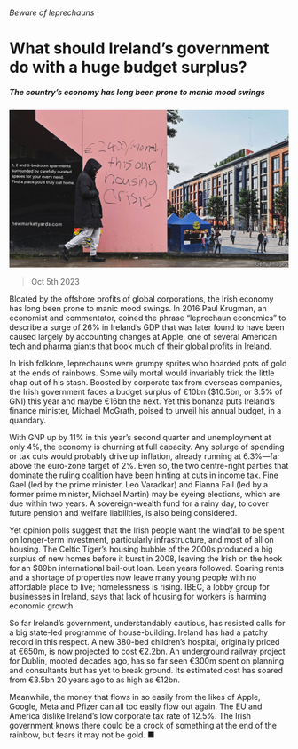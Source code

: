 ###### Beware of leprechauns

# What should Ireland’s government do with a huge budget surplus? 

##### The country’s economy has long been prone to manic mood swings 

![image](images/20231007_EUP004.jpg) 

> Oct 5th 2023 

Bloated by the offshore profits of global corporations, the Irish economy has long been prone to manic mood swings. In 2016 Paul Krugman, an economist and commentator, coined the phrase “leprechaun economics” to describe a surge of 26% in Ireland’s GDP that was later found to have been caused largely by accounting changes at Apple, one of several American tech and pharma giants that book much of their global profits in Ireland.

In Irish folklore, leprechauns were grumpy sprites who hoarded pots of gold at the ends of rainbows. Some wily mortal would invariably trick the little chap out of his stash. Boosted by corporate tax from overseas companies, the Irish government faces a budget surplus of €10bn ($10.5bn, or 3.5% of GNI) this year and maybe €16bn the next. Yet this bonanza puts Ireland’s finance minister, Michael McGrath, poised to unveil his annual budget, in a quandary.

With GNP up by 11% in this year’s second quarter and unemployment at only 4%, the economy is churning at full capacity. Any splurge of spending or tax cuts would probably drive up inflation, already running at 6.3%—far above the euro-zone target of 2%. Even so, the two centre-right parties that dominate the ruling coalition have been hinting at cuts in income tax. Fine Gael (led by the prime minister, Leo Varadkar) and Fianna Fail (led by a former prime minister, Michael Martin) may be eyeing elections, which are due within two years. A sovereign-wealth fund for a rainy day, to cover future pension and welfare liabilities, is also being considered.

Yet opinion polls suggest that the Irish people want the windfall to be spent on longer-term investment, particularly infrastructure, and most of all on housing. The Celtic Tiger’s housing bubble of the 2000s produced a big surplus of new homes before it burst in 2008, leaving the Irish on the hook for an $89bn international bail-out loan. Lean years followed. Soaring rents and a shortage of properties now leave many young people with no affordable place to live; homelessness is rising. IBEC, a lobby group for businesses in Ireland, says that lack of housing for workers is harming economic growth. 

So far Ireland’s government, understandably cautious, has resisted calls for a big state-led programme of house-building. Ireland has had a patchy record in this respect. A new 380-bed children’s hospital, originally priced at €650m, is now projected to cost €2.2bn. An underground railway project for Dublin, mooted decades ago, has so far seen €300m spent on planning and consultants but has yet to break ground. Its estimated cost has soared from €3.5bn 20 years ago to as high as €12bn.

Meanwhile, the money that flows in so easily from the likes of Apple, Google, Meta and Pfizer can all too easily flow out again. The EU and America dislike Ireland’s low corporate tax rate of 12.5%. The Irish government knows there could be a crock of something at the end of the rainbow, but fears it may not be gold. ■

